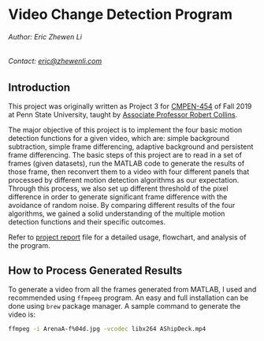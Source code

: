 # Video Change Detection Program

###### Author: Eric Zhewen Li

###### Contact: eric@zhewenli.com

## Introduction

This project was originally written as Project 3 for [CMPEN-454](http://www.cse.psu.edu/~rtc12/CSE486/) of Fall 2019 at Penn State University, taught by [Associate Professor Robert Collins](http://www.cse.psu.edu/~rtc12/).

The major objective of this project is to implement the four basic motion detection functions for a given video, which are: simple background subtraction, simple frame differencing, adaptive background and persistent frame differencing. The basic steps of this project are to read in a set of frames (given datasets), run the MATLAB code to generate the results of those frame, then reconvert them to a video with four different panels that processed by different motion detection algorithms as our expectation. Through this process, we also set up different threshold of the pixel difference in order to generate significant frame difference with the avoidance of random noise. By comparing different results of the four algorithms, we gained a solid understanding of the multiple motion detection functions and their specific outcomes.

Refer to [project report](https://github.com/lizhewen/PSU_Course/blob/master/VideoChangeDetection/ProjectReport.pdf) file for a detailed usage, flowchart, and analysis of the program.

## How to Process Generated Results

To generate a video from all the frames generated from MATLAB, I used and recommended using `ffmpeeg` program. An easy and full installation can be done using `brew` package manager. A sample command to generate the video is:

```bash
ffmpeg -i ArenaA-f%04d.jpg -vcodec libx264 AShipDeck.mp4
```